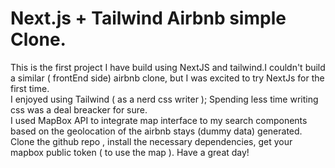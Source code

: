 # Next.js + Tailwind  Airbnb simple Clone.
This is the first project I have build using NextJS and tailwind.I couldn't build a similar ( frontEnd side) airbnb clone, but I was excited to try NextJs for the first time.<br>
I enjoyed using Tailwind ( as a nerd css writer ); Spending less time writing css was a deal breacker for sure.<br>
I used MapBox API to integrate map interface to my search components based on the geolocation of the airbnb stays (dummy data) generated.
Clone the github repo , install the necessary dependencies, get your mapbox public token ( to use the map ).
Have a great day!
